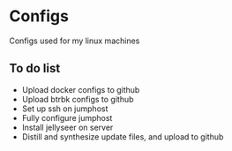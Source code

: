 # Configs
Configs used for my linux machines

## To do list
- Upload docker configs to github
- Upload btrbk configs to github
- Set up ssh on jumphost
- Fully configure jumphost
- Install jellyseer on server
- Distill and synthesize update files, and upload to github
